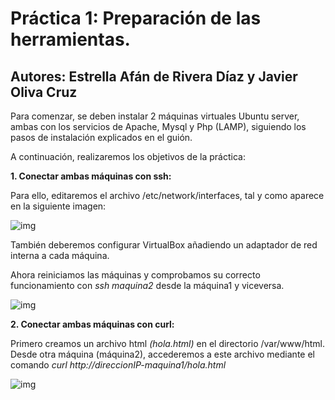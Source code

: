 # Práctica 1: Preparación de las herramientas.
## Autores: Estrella Afán de Rivera Díaz y Javier Oliva Cruz

Para comenzar, se deben instalar 2 máquinas virtuales Ubuntu server, ambas con los servicios de Apache, Mysql y Php (LAMP), siguiendo los pasos de instalación explicados en el guión.

A continuación, realizaremos los objetivos de la práctica:

**1. Conectar ambas máquinas con ssh:**

Para ello, editaremos el archivo /etc/network/interfaces, tal y como aparece en la siguiente imagen:

![img](https://github.com/estrella415/SWAP/Practica1/blob/master/imagen1.jpg)

También deberemos configurar VirtualBox añadiendo un adaptador de red interna a cada máquina.

Ahora reiniciamos las máquinas y comprobamos su correcto funcionamiento con *ssh maquina2* desde la máquina1 y viceversa. 

![img](https://github.com/estrella415/SWAP/Practica1/blob/master/imagen2.png)

**2. Conectar ambas máquinas con curl:**

Primero creamos un archivo html *(hola.html)* en el directorio /var/www/html. Desde otra máquina (máquina2), accederemos a este archivo mediante el comando *curl http://direccionIP-maquina1/hola.html*

![img](https://github.com/estrella415/SWAP/Practica1/blob/master/imagen3.png)
